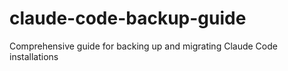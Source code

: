# claude-code-backup-guide
Comprehensive guide for backing up and migrating Claude Code installations
